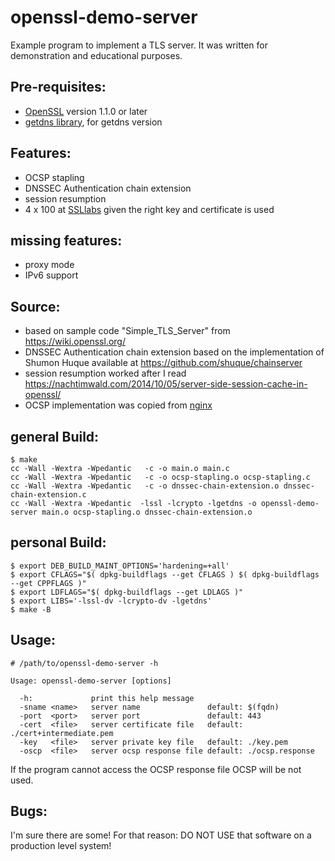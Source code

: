 # openssl-demo-server

Example program to implement a TLS server. It was written for demonstration and educational purposes.

## Pre-requisites:
 - [OpenSSL](https://openssl.org) version 1.1.0 or later
 - [getdns library](https://getdnsapi.net/), for getdns version

## Features:
 - OCSP stapling
 - DNSSEC Authentication chain extension
 - session resumption
 - 4 x 100 at [SSLlabs](https://ssllabs.com/ssltest/) given the right key and certificate is used

## missing features:
 - proxy mode
 - IPv6 support

## Source:
 - based on sample code "Simple_TLS_Server" from https://wiki.openssl.org/
 - DNSSEC Authentication chain extension based on the implementation of Shumon Huque available at https://github.com/shuque/chainserver
 - session resumption worked after I read https://nachtimwald.com/2014/10/05/server-side-session-cache-in-openssl/
 - OCSP implementation was copied from [nginx](https://github.com/nginx/nginx/blob/master/src/event/ngx_event_openssl_stapling.c)

## general Build:
```
$ make
cc -Wall -Wextra -Wpedantic   -c -o main.o main.c
cc -Wall -Wextra -Wpedantic   -c -o ocsp-stapling.o ocsp-stapling.c
cc -Wall -Wextra -Wpedantic   -c -o dnssec-chain-extension.o dnssec-chain-extension.c
cc -Wall -Wextra -Wpedantic  -lssl -lcrypto -lgetdns -o openssl-demo-server main.o ocsp-stapling.o dnssec-chain-extension.o
```

## personal Build:
```
$ export DEB_BUILD_MAINT_OPTIONS='hardening=+all'
$ export CFLAGS="$( dpkg-buildflags --get CFLAGS ) $( dpkg-buildflags --get CPPFLAGS )"
$ export LDFLAGS="$( dpkg-buildflags --get LDLAGS )"
$ export LIBS='-lssl-dv -lcrypto-dv -lgetdns'
$ make -B
```

## Usage:
```
# /path/to/openssl-demo-server -h

Usage: openssl-demo-server [options]

  -h:             print this help message
  -sname <name>   server name               default: $(fqdn)
  -port  <port>   server port               default: 443
  -cert  <file>   server certificate file   default: ./cert+intermediate.pem
  -key   <file>   server private key file   default: ./key.pem
  -oscp  <file>   server ocsp response file default: ./ocsp.response
```

If the program cannot access the OCSP response file OCSP will be not used.

## Bugs:
I'm sure there are some! For that reason: DO NOT USE that software on a production level system!

